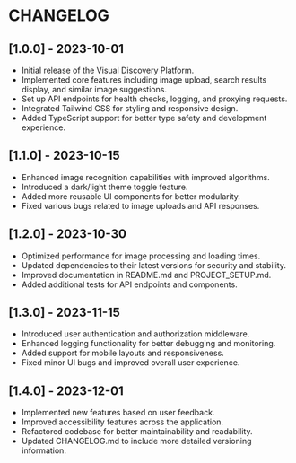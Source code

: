 # CHANGELOG

## [1.0.0] - 2023-10-01
- Initial release of the Visual Discovery Platform.
- Implemented core features including image upload, search results display, and similar image suggestions.
- Set up API endpoints for health checks, logging, and proxying requests.
- Integrated Tailwind CSS for styling and responsive design.
- Added TypeScript support for better type safety and development experience.

## [1.1.0] - 2023-10-15
- Enhanced image recognition capabilities with improved algorithms.
- Introduced a dark/light theme toggle feature.
- Added more reusable UI components for better modularity.
- Fixed various bugs related to image uploads and API responses.

## [1.2.0] - 2023-10-30
- Optimized performance for image processing and loading times.
- Updated dependencies to their latest versions for security and stability.
- Improved documentation in README.md and PROJECT_SETUP.md.
- Added additional tests for API endpoints and components.

## [1.3.0] - 2023-11-15
- Introduced user authentication and authorization middleware.
- Enhanced logging functionality for better debugging and monitoring.
- Added support for mobile layouts and responsiveness.
- Fixed minor UI bugs and improved overall user experience.

## [1.4.0] - 2023-12-01
- Implemented new features based on user feedback.
- Improved accessibility features across the application.
- Refactored codebase for better maintainability and readability.
- Updated CHANGELOG.md to include more detailed versioning information.